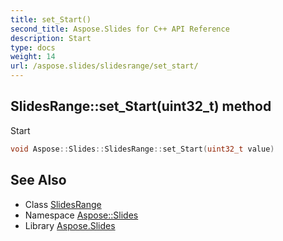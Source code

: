 ```yaml
---
title: set_Start()
second_title: Aspose.Slides for C++ API Reference
description: Start
type: docs
weight: 14
url: /aspose.slides/slidesrange/set_start/
---
```

## SlidesRange::set_Start(uint32_t) method


Start

```cpp
void Aspose::Slides::SlidesRange::set_Start(uint32_t value)
```

## See Also

* Class [SlidesRange](../)
* Namespace [Aspose::Slides](../../)
* Library [Aspose.Slides](../../../)